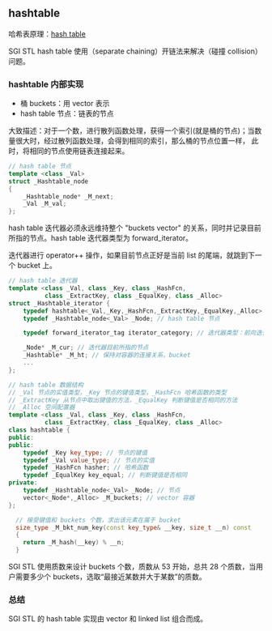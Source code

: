 ## hashtable

哈希表原理：[hash table](https://github.com/steveLauwh/Data-Structures-And-Algorithms/tree/master/Hash%20Table)

SGI STL hash table 使用（separate chaining）开链法来解决（碰撞 collision）问题。

### hashtable 内部实现

* 桶 buckets：用 vector 表示
* hash table 节点：链表的节点

大致描述：对于一个数，进行散列函数处理，获得一个索引(就是桶的节点)；当数量很大时，经过散列函数处理，会得到相同的索引，那么桶的节点位置一样，
此时，将相同的节点使用链表连接起来。

```cpp
// hash table 节点
template <class _Val>
struct _Hashtable_node
{
    _Hashtable_node* _M_next;
    _Val _M_val;
}; 
```

hash table 迭代器必须永远维持整个 "buckets vector" 的关系，同时并记录目前所指的节点。hash table 迭代器类型为 forward_iterator。

迭代器进行 operator++ 操作，如果目前节点正好是当前 list 的尾端，就跳到下一个 bucket 上。

```cpp
// hash table 迭代器
template <class _Val, class _Key, class _HashFcn,
          class _ExtractKey, class _EqualKey, class _Alloc>
struct _Hashtable_iterator {
    typedef hashtable<_Val,_Key,_HashFcn,_ExtractKey,_EqualKey,_Alloc> _Hashtable;
    typedef _Hashtable_node<_Val> _Node; // hash table 节点

    typedef forward_iterator_tag iterator_category; // 迭代器类型：前向迭代器

    _Node* _M_cur; // 迭代器目前所指的节点
    _Hashtable* _M_ht; // 保持对容器的连接关系，bucket
    ...
};
```

```cpp
// hash table 数据结构
// _Val 节点的实值类型，_Key 节点的键值类型，_HashFcn 哈希函数的类型
// _ExtractKey 从节点中取出键值的方法，_EqualKey 判断键值是否相同的方法
// _Alloc 空间配置器
template <class _Val, class _Key, class _HashFcn,
          class _ExtractKey, class _EqualKey, class _Alloc>
class hashtable {
public:
public:
    typedef _Key key_type; // 节点的键值
    typedef _Val value_type; // 节点的实值
    typedef _HashFcn hasher; // 哈希函数
    typedef _EqualKey key_equal; // 判断键值是否相同
private:
    typedef _Hashtable_node<_Val> _Node; // 节点
    vector<_Node*,_Alloc> _M_buckets; // vector 容器
};
```

```cpp
  // 接受键值和 buckets 个数，求出该元素在属于 bucket
  size_type _M_bkt_num_key(const key_type& __key, size_t __n) const
  {
    return _M_hash(__key) % __n;
  }
```

SGI STL 使用质数来设计 buckets 个数，质数从 53 开始，总共 28 个质数，当用户需要多少个 buckets，选取“最接近某数并大于某数”的质数。

### 总结

SGI STL 的 hash table 实现由 vector 和 linked list 组合而成。

